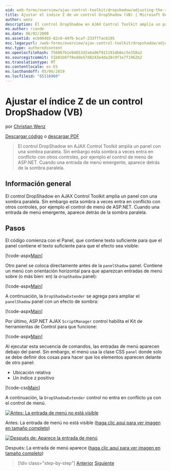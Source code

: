 ```yaml
---
uid: web-forms/overview/ajax-control-toolkit/dropshadow/adjusting-the-z-index-of-a-dropshadow-vb
title: Ajustar el índice Z de un control DropShadow (VB) | Microsoft Docs
author: wenz
description: El control DropShadow en AJAX Control Toolkit amplía un panel con una sombra paralela. Sin embargo esta sombra a veces entra en conflicto con otros controles para insta...
ms.author: riande
ms.date: 06/02/2008
ms.assetid: ecb004b5-82c0-44fb-bcaf-233fffac6195
msc.legacyurl: /web-forms/overview/ajax-control-toolkit/dropshadow/adjusting-the-z-index-of-a-dropshadow-vb
msc.type: authoredcontent
ms.openlocfilehash: f56087b1e94653d2a6a06f915191db6ec5e358a2
ms.sourcegitcommit: 51b01b6ff8edde57d8243e4da28c9f1e7f1962b2
ms.translationtype: MT
ms.contentlocale: es-ES
ms.lasthandoff: 05/06/2019
ms.locfileid: "65116960"
---
```

# <a name="adjusting-the-z-index-of-a-dropshadow-vb"></a>Ajustar el índice Z de un control DropShadow (VB)

por [Christian Wenz](https://github.com/wenz)

[Descargar código](http://download.microsoft.com/download/5/1/6/51652a81-500b-4f6b-88d3-617103e7941e/DropShadow1.vb.zip) o [descargar PDF](http://download.microsoft.com/download/b/6/a/b6ae89ee-df69-4c87-9bfb-ad1eb2b23373/dropshadow1VB.pdf)

> El control DropShadow en AJAX Control Toolkit amplía un panel con una sombra paralela. Sin embargo esta sombra a veces entra en conflicto con otros controles, por ejemplo el control de menú de ASP.NET. Cuando una entrada de menú emergente, aparece detrás de la sombra paralela.

## <a name="overview"></a>Información general

El control DropShadow en AJAX Control Toolkit amplía un panel con una sombra paralela. Sin embargo esta sombra a veces entra en conflicto con otros controles, por ejemplo el control de menú de ASP.NET. Cuando una entrada de menú emergente, aparece detrás de la sombra paralela.

## <a name="steps"></a>Pasos

El código comienza con el Panel, que contiene texto suficiente para que el panel contiene el texto suficiente para que el efecto sea visible:

[!code-aspx[Main](adjusting-the-z-index-of-a-dropshadow-vb/samples/sample1.aspx)]

Otro panel se coloca directamente antes de la `panelShadow` panel. Contiene un menú con orientación horizontal para que aparezcan entradas de menú sobre (o más bien: en) la `dropShadow` panel):

[!code-aspx[Main](adjusting-the-z-index-of-a-dropshadow-vb/samples/sample2.aspx)]

A continuación, la `DropShadowExtender` se agrega para ampliar el `panelShadow` panel con un efecto de sombra:

[!code-aspx[Main](adjusting-the-z-index-of-a-dropshadow-vb/samples/sample3.aspx)]

Por último, ASP.NET AJAX `ScriptManager` control habilita el Kit de herramientas de Control para que funcione:

[!code-aspx[Main](adjusting-the-z-index-of-a-dropshadow-vb/samples/sample4.aspx)]

Al ejecutar esta secuencia de comandos, las entradas de menú aparecen debajo del panel. Sin embargo, el menú usa la clase CSS `panel` donde solo se debe definir dos cosas para hacer que los elementos aparecen delante de otro panel:

- Ubicación relativa
- Un índice z positivo

[!code-css[Main](adjusting-the-z-index-of-a-dropshadow-vb/samples/sample5.css)]

A continuación, la `DropShadowExtender` control no entra en conflicto ya con el control de menú.

[![Antes: La entrada de menú no está visible](adjusting-the-z-index-of-a-dropshadow-vb/_static/image2.png)](adjusting-the-z-index-of-a-dropshadow-vb/_static/image1.png)

Antes: La entrada de menú no está visible ([haga clic aquí para ver imagen en tamaño completo](adjusting-the-z-index-of-a-dropshadow-vb/_static/image3.png))

[![Después de: Aparece la entrada de menú](adjusting-the-z-index-of-a-dropshadow-vb/_static/image5.png)](adjusting-the-z-index-of-a-dropshadow-vb/_static/image4.png)

Después: La entrada de menú aparece ([haga clic aquí para ver imagen en tamaño completo](adjusting-the-z-index-of-a-dropshadow-vb/_static/image6.png))

> [!div class="step-by-step"]
> [Anterior](manipulating-dropshadow-properties-from-client-code-cs.md)
> [Siguiente](manipulating-dropshadow-properties-from-client-code-vb.md)
